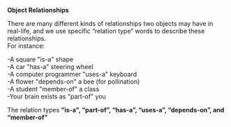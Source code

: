 **Object Relationships**      </br>

There are many different kinds of relationships two objects may have in real-life, and we use specific “relation type” words to describe these relationships.         </br>
For instance:                </br>

-A square "is-a" shape                              </br>
-A car "has-a" steering wheel                       </br>
-A computer programmer "uses-a" keyboard            </br>
-A flower "depends-on" a bee (for pollination)      </br>
-A student "member-of" a class                      </br>
-Your brain exists as "part-of" you                 </br>

The relation types **"is-a", “part-of”, “has-a”, “uses-a”, “depends-on”, and “member-of”**
